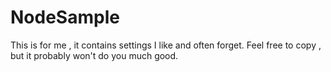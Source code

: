 # NodeSample
This is for me , it contains settings I like and often forget. Feel free to copy , but it probably won't do you much good.
